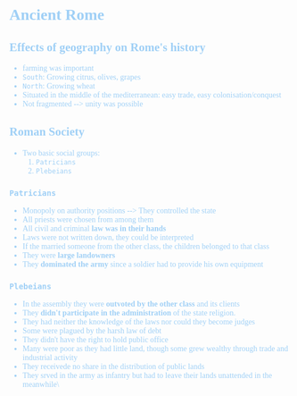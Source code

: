 <font color=#a0d0f6>
<span style = "font-family:'cascadia code'">

# Ancient Rome

## Effects of geography on Rome's history
- farming was important
- `South`: Growing citrus, olives, grapes
- `North`: Growing wheat
- Situated in the middle of the mediterranean: easy trade, easy  colonisation/conquest
- Not fragmented --> unity was possible

## Roman Society
- Two basic social groups:
    1. `Patricians`
    2. `Plebeians`

### `Patricians`
 - Monopoly on authority positions --> They controlled the state
 - All priests were chosen from among them
 - All civil and criminal **law was in their hands**
 - Laws were not written down, they could be interpreted
 - If the married someone from the other class, the children belonged to that class
 - They were **large landowners**
 - They **dominated the army** since a soldier had to provide his own equipment


### `Plebeians`
 - In the assembly they were **outvoted by the other class** and its clients
 - They **didn't participate in the administration** of the state religion.
 - They had neither the knowledge of the laws nor could they become judges
 - Some were plagued by the harsh law of debt
 - They didn't have the right to hold public office
 - Many were poor as they had little land, though some grew wealthy through trade and industrial activity
 - They receivede no share in the distribution of public lands
 - They srved in the army as infantry but had to leave their lands unattended in the meanwhile\

</span>
</font>
